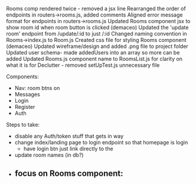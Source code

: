 Rooms comp rendered twice - removed a jsx line
Rearranged the order of endpoints in routers->rooms.js, added comments
Aligned error message format for endpoints in routers->rooms.js
Updated Rooms component jsx to show room id when room button is clicked (demaceo)
Updated the 'update room' endpoint from /update/:id to just /:id
Changed naming convention in Rooms->index.js to Room.js
Created css file for styling Rooms component (demaceo)
Updated wireframe/design and added .png file to project folder
Updated user schema- made addedUsers into an array so more can be added
Updated Rooms.js component name to RoomsList.js for clarity on what it is for
Declutter - removed setUpTest.js unnecessary file 


Components: 
- Nav: room btns on 
- Messages
- Login
- Register
- Auth
  
Steps to take:
- disable any Auth/token stuff that gets in way
- change index/landing page to login endpoint so that homepage is login
  - have login btn just link directly to the 
- update room names (in db?)
- focus on Rooms component:
  - 


